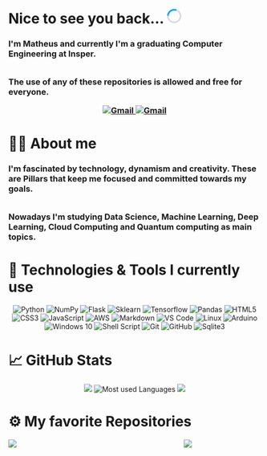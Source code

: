 # Nice to see you back... <img src=load.gif width="30px">

<h3> 
I'm Matheus and currently I'm a graduating Computer Engineering at Insper.
<br>
<br>

The use of any of these repositories is allowed and free for everyone. 
<br>

<div align="center">
<a href="https://www.linkedin.com/in/matheusoliveira12">
<img src="https://img.shields.io/badge/LinkedIn-0077B5?style=for-the-badge&logo=linkedin&logoColor=white" alt="Gmail">
</a>
<a href="mailto:matheus1207live@gmail.com" target="_blank">
<img src="https://img.shields.io/badge/gmail-D14836?style=for-the-badge&logo=gmail&logoColor=white" alt="Gmail">
</a>
</div>
</h3>

# 🧑‍💻 About me
<h3> 
I'm fascinated by technology, dynamism and creativity. These are Pillars that keep me focused and committed towards my goals.


<br>
<br> 

Nowadays I'm studying Data Science, Machine Learning, Deep Learning, Cloud Computing and Quantum computing as main topics.
</h3>

# 🔧 Technologies & Tools I currently use 
<div align="center">

![Python](https://img.shields.io/badge/python%20-%2314354C.svg?&style=for-the-badge&logo=python&logoColor=white)
![NumPy](https://img.shields.io/badge/numpy%20-%23013243.svg?&style=for-the-badge&logo=numpy&logoColor=white)
![Flask](https://img.shields.io/badge/Flask-202020?style=for-the-badge&logo=flask&logoColor=white)
![Sklearn](https://img.shields.io/badge/scikit_learn-F7931E?style=for-the-badge&logo=scikit-learn&logoColor=white)
![Tensorflow](https://img.shields.io/badge/TensorFlow-FF6F00?style=for-the-badge&logo=TensorFlow&logoColor=white)
![Pandas](https://img.shields.io/badge/Pandas-2C2D72?style=for-the-badge&logo=pandas&logoColor=white)
![HTML5](https://img.shields.io/badge/html5%20-%23E34F26.svg?&style=for-the-badge&logo=html5&logoColor=white)
![CSS3](https://img.shields.io/badge/css3%20-%231572B6.svg?&style=for-the-badge&logo=css3&logoColor=white)
![JavaScript](https://img.shields.io/badge/JavaScript-F7DF1E?style=for-the-badge&logo=javascript&logoColor=black)
![AWS](https://img.shields.io/badge/Amazon_AWS-232F3E?style=for-the-badge&logo=amazon-aws&logoColor=white)
![Markdown](https://img.shields.io/badge/markdown-%23000000.svg?&style=for-the-badge&logo=markdown&logoColor=white)
![VS Code](https://img.shields.io/badge/-VS%20Code-007ACC?style=for-the-badge&logo=visual-studio-code&logoColor=ffffff)
![Linux](https://img.shields.io/badge/Linux-FCC624?style=for-the-badge&logo=linux&logoColor=black)
![Arduino](https://img.shields.io/badge/-Arduino-00979D?style=for-the-badge&logo=Arduino&logoColor=white)
![Windows 10](https://img.shields.io/badge/Windows-0078D6?style=for-the-badge&logo=windows&logoColor=white)
![Shell Script](https://img.shields.io/badge/shell_script%20-%23121011.svg?&style=for-the-badge&logo=gnu-bash&logoColor=white)
![Git](https://img.shields.io/badge/git%20-%23F05033.svg?&style=for-the-badge&logo=git&logoColor=white)
![GitHub](https://img.shields.io/badge/github%20-%23121011.svg?&style=for-the-badge&logo=github&logoColor=white)
![Sqlite3](https://img.shields.io/badge/SQLite-07405E?style=for-the-badge&logo=sqlite&logoColor=white)
</div>

# &#x1f4c8; GitHub Stats

<div align="center">
<img src="https://github-readme-stats.vercel.app/api?username=matheus-1618&include_all_commits=true&count_private=true&hide=total_issues&show_icons=true&line_height=33&theme=yeblu" height="200"/>
<img src="https://github-readme-stats.vercel.app/api/top-langs/?username=matheus-1618&layout=compact&hide=css,html&count_private=true&langs_count=8&theme=yeblu" alt="Most used Languages" height="200"/>
<img src="https://github-readme-streak-stats.herokuapp.com/?user=matheus-1618&count_private=true&theme=yeblu"  height="175"/>
</div>

# ⚙️ My favorite Repositories
<div style="display: flex; flex-direction: row">
    <a  href="https://github.com/leticiacb1/Firewall_Analysis">
    <img align="left" src="https://github-readme-stats.vercel.app/api/pin/?username=leticiacb1&repo=Firewall_Analysis&title_color=ffffff&text_color=c9cacc&icon_color=2bbc8a&bg_color=1d1f21&theme=yeblu" width="350px"/>
    </a>
    <a href="https://github.com/matheus-1618/OneBit">
    <img align="right" src="https://github-readme-stats.vercel.app/api/pin/?username=matheus-1618&repo=OneBit&title_color=ffffff&text_color=c9cacc&icon_color=2bbc8a&bg_color=1d1f21&theme=yeblu" width="350px"/>
    </a>  
</div>  

